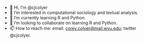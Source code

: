 - 👋 Hi, I’m @cjcolyer
- 👀 I’m interested in computational sociology and textual analysis.
- 🌱 I’m currently learning R and Python.
- 💞️ I’m looking to collaborate on learning R and Python.
- 📫 How to reach me: email: corey.colyer@mail.wvu.edu; twitter @cjcolyer.

<!---
cjcolyer/cjcolyer is a ✨ special ✨ repository because its `README.md` (this file) appears on your GitHub profile.
You can click the Preview link to take a look at your changes.
--->
